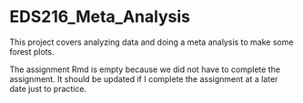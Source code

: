# EDS216_Meta_Analysis


This project covers analyzing data and doing a meta analysis to make some forest plots. 

The assignment Rmd is empty because we did not have to complete the assignment. 
It should be updated if I complete the assignment at a later date just to practice.  
